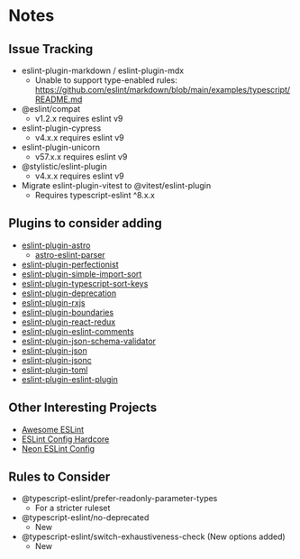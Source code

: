# Notes

## Issue Tracking

- eslint-plugin-markdown / eslint-plugin-mdx
  - Unable to support type-enabled rules: <https://github.com/eslint/markdown/blob/main/examples/typescript/README.md>
- @eslint/compat
  - v1.2.x requires eslint v9
- eslint-plugin-cypress
  - v4.x.x requires eslint v9
- eslint-plugin-unicorn
  - v57.x.x requires eslint v9
- @stylistic/eslint-plugin
  - v4.x.x requires eslint v9
- Migrate eslint-plugin-vitest to @vitest/eslint-plugin
  - Requires typescript-eslint ^8.x.x

## Plugins to consider adding

- [eslint-plugin-astro](https://www.npmjs.com/package/eslint-plugin-astro)
  - [astro-eslint-parser](https://www.npmjs.com/package/astro-eslint-parser)
- [eslint-plugin-perfectionist](https://www.npmjs.com/package/eslint-plugin-perfectionist)
- [eslint-plugin-simple-import-sort](https://www.npmjs.com/package/eslint-plugin-simple-import-sort)
- [eslint-plugin-typescript-sort-keys](https://www.npmjs.com/package/eslint-plugin-typescript-sort-keys)
- [eslint-plugin-deprecation](https://www.npmjs.com/package/eslint-plugin-deprecation)
- [eslint-plugin-rxjs](https://www.npmjs.com/package/eslint-plugin-rxjs)
- [eslint-plugin-boundaries](https://www.npmjs.com/package/eslint-plugin-boundaries)
- [eslint-plugin-react-redux](https://www.npmjs.com/package/eslint-plugin-react-redux)
- [eslint-plugin-eslint-comments](https://www.npmjs.com/package/eslint-plugin-eslint-comments)
- [eslint-plugin-json-schema-validator](https://www.npmjs.com/package/eslint-plugin-json-schema-validator)
- [eslint-plugin-json](https://www.npmjs.com/package/eslint-plugin-json)
- [eslint-plugin-jsonc](https://www.npmjs.com/package/eslint-plugin-jsonc)
- [eslint-plugin-toml](https://www.npmjs.com/package/eslint-plugin-toml)
- [eslint-plugin-eslint-plugin](https://www.npmjs.com/package/eslint-plugin-eslint-plugin)

## Other Interesting Projects

- [Awesome ESLint](https://github.com/dustinspecker/awesome-eslint)
- [ESLint Config Hardcore](https://github.com/EvgenyOrekhov/eslint-config-hardcore)
- [Neon ESLint Config](https://github.com/iCrawl/eslint-config-neon)

## Rules to Consider

- @typescript-eslint/prefer-readonly-parameter-types
  - For a stricter ruleset
- @typescript-eslint/no-deprecated
  - New
- @typescript-eslint/switch-exhaustiveness-check (New options added)
  - New
